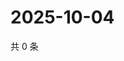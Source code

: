 # 2025-10-04

共 0 条

<!-- BEGIN ZHIHUQUESTIONS -->
<!-- 最后更新时间 Sat Oct 04 2025 04:12:08 GMT+0800 (China Standard Time) -->

<!-- END ZHIHUQUESTIONS -->
